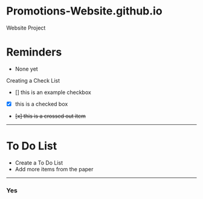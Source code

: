 # Promotions-Website.github.io
Website Project

# Reminders
- None yet

Creating a Check List
- [] this is an example checkbox
- [x] this is a checked box
-  <del> [x] this is a crossed out item </del>

---

# To Do List
- Create a To Do List
- Add more items from the paper

--- 

### Yes